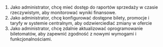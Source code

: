 1. Jako administrator, chcę mieć dostęp do raportów sprzedaży w czasie 
rzeczywistym, aby monitorować wyniki finansowe.
2. Jako administrator, chcę konfigurować dostępne bilety, promocje i taryfy w 
systemie centralnym, aby odzwierciedlać zmiany w ofercie
3. Jako administrator, chcę zdalnie aktualizować oprogramowanie biletomatów,
aby zapewnić zgodność z nowymi wymogami i funkcjonalnościami.